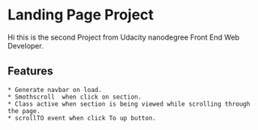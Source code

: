 # Landing Page Project
<!-- Add banner here -->
Hi this is the second Project from Udacity nanodegree Front End Web Developer.

## Features
    * Generate navbar on load.
    * Smothscroll  when click on section.
    * Class active when section is being viewed while scrolling through the page.
    * scrollTO event when click To up button.